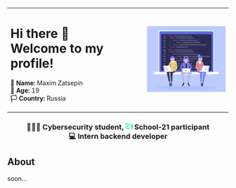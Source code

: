 <div>
    <table align=center border=0>
        <tbody border=0>
            <tr>
                <td>
                    <p>
                    <h1>Hi there 👋 <br> Welcome to my profile!</h1>
                    <b>📝 Name:</b> Maxim Zatsepin <br>
                    <b>📆 Age:</b> 19 <br>
                    <b>🏳️ Country:</b> Russia
                    </p>
                </td>
                <td>
                    <img width=200 height=150 src="./assets/header_gif1.gif" alt="Welcome GIF" />
                </td>
            </tr>
        </tbody>
    </table>
    <h3 align=center>
        👩🏾‍💻 Cybersecurity student, 
        <img width=16 hegiht=16 src="./assets/21_logo.png" alt="21logo.png" />  School-21 participant <br>
        💻 Intern backend developer
    </h3>
</div>

<div>
    <h2>About</h2>
    <p>
    soon...
    </p>
</div>

